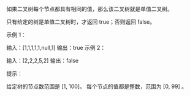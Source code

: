 如果二叉树每个节点都具有相同的值，那么该二叉树就是单值二叉树。

只有给定的树是单值二叉树时，才返回 true；否则返回 false。

示例 1：

输入：[1,1,1,1,1,null,1]
输出：true
示例 2：

输入：[2,2,2,5,2]
输出：false

提示：

给定树的节点数范围是 [1, 100]。
每个节点的值都是整数，范围为 [0, 99] 。
